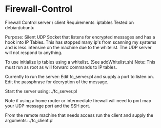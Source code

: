 # Firewall-Control
Firewall Control server / client
Requirements:  iptables 
Tested on debian/ubuntu 

Purpose: Silent UDP Socket that listens for encrypted messages and has a hook into IP Tables.
This has stopped many ip's from scanning my systems and is less intensive on the machine due to the whitelist.
The UDP server will not respond to anything.

To use initialize Ip tables using a whitelist. (See addWhitelist.sh) 
Note: This must run as root as will forward commands to IP tables.

Currently to run the server:
Edit fc_server.pl and supply a port to listen on. Edit the passphrase for decryption of the message.

Start the server using:
./fc_server.pl 


Note if using a home router or intermediate firewall will need to port map your UDP message port and the SSH port.


From the remote machine that needs access run the client and supply the arguments:
./fc_client.pl <MESSAGE> <PASS> <IP> <UDPPORT> 





